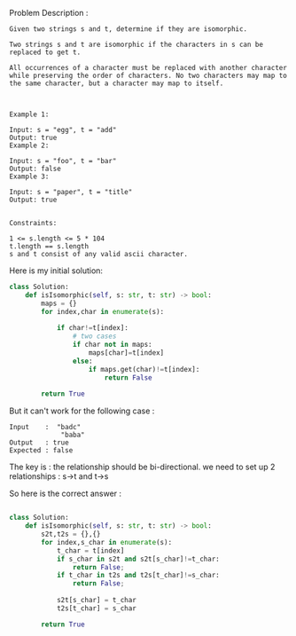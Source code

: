 
Problem Description :

```
Given two strings s and t, determine if they are isomorphic.

Two strings s and t are isomorphic if the characters in s can be replaced to get t.

All occurrences of a character must be replaced with another character while preserving the order of characters. No two characters may map to the same character, but a character may map to itself.

 

Example 1:

Input: s = "egg", t = "add"
Output: true
Example 2:

Input: s = "foo", t = "bar"
Output: false
Example 3:

Input: s = "paper", t = "title"
Output: true
 

Constraints:

1 <= s.length <= 5 * 104
t.length == s.length
s and t consist of any valid ascii character.

```

Here is my initial solution:

```Python
class Solution:
    def isIsomorphic(self, s: str, t: str) -> bool:
        maps = {}
        for index,char in enumerate(s):
            
            if char!=t[index]:
                # two cases
                if char not in maps:
                    maps[char]=t[index]
                else:
                    if maps.get(char)!=t[index]:
                        return False
        
        return True

```

But it can't work for the following case :

```
Input    :  "badc"
             "baba"
Output   : true
Expected : false
```

The key is : the relationship should be bi-directional. 
we need to set up 2 relationships : s->t and t->s

So here is the correct answer :

```Python

class Solution:
    def isIsomorphic(self, s: str, t: str) -> bool:
        s2t,t2s = {},{}
        for index,s_char in enumerate(s):
            t_char = t[index]
            if s_char in s2t and s2t[s_char]!=t_char:
                return False;
            if t_char in t2s and t2s[t_char]!=s_char:
                return False;
            
            s2t[s_char] = t_char
            t2s[t_char] = s_char

        return True

```